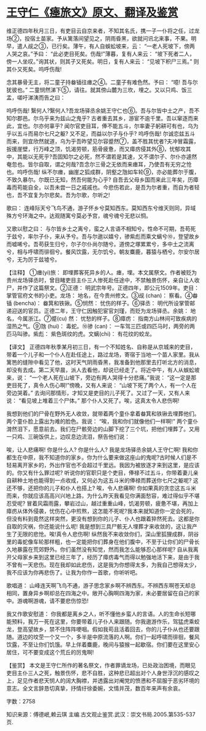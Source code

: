 # [王守仁《瘗旅文》原文、翻译及鉴赏](https://www.vrrw.net/wx/14193.html)

维正德四年秋月三日，有吏目云自京来者，不知其名氏，携一子一仆将之任，过龙场②，投宿土苗家。予从篱落间望见之，阴雨昏黑，欲就问讯北来事，不果。明早，遣人觇之③，已行矣。薄午，有人自蜈蚣坡来，云： “一老人死坡下，傍两人哭之哀。”予曰： “此必吏目死矣。伤哉!”薄暮，复有人来云： “坡下死者二人，傍一人坐叹。”询其状，则其子又死矣。明日，复有人来云： “见坡下积尸三焉。” 则其仆又死矣。呜呼伤哉!

念其暴骨无主，将二童子持畚锸往瘗之④。二童子有难色然。予曰： “噫! 吾与尔犹彼也。” 二童悯然涕下⑤，请往。就其傍山麓为三坎，埋之。又以只鸡、饭三盂，嗟吁涕洟而告之曰：

呜呼伤哉! 繄何人?繄何人?吾龙场驿丞余姚王守仁也⑥。吾与尔皆中土之产，吾不知尔郡邑。尔乌乎来为兹山之鬼乎? 古者重去其乡，游宦不逾千里。吾以窜逐而来此，宜也。尔亦何辜乎? 闻尔官吏目耳，俸不能五斗，尔率妻子躬耕可有也，乌为乎以五斗而易尔七尺之躯? 又不足，而益以尔子与仆乎? 呜呼伤哉! 尔诚恋兹五斗而来，则宜欣然就道，乌为乎吾昨望见尔容蹙然⑦，盖不胜其忧者?夫冲冒霜露，扳援崖壁，行万峰之顶，饥渴劳顿，筋骨疲惫，而又瘴疠侵其外⑧，忧郁攻其中，其能以无死乎?吾固知尔之必死，然不谓若是其速，又不谓尔子、尔仆亦遽然奄忽也。皆尔自取，谓之何哉?吾念尔三骨之无依而来瘗耳，乃使吾有无穷之怆也。呜呼伤哉! 纵不尔瘗，幽崖之狐成群，阴壑之虺如车轮⑨，亦必能葬尔于腹，不致久暴尔。尔既已无知，然吾何能为心乎? 自吾去父母乡国而来此三年矣，历瘴毒而苟能自全，以吾未尝一日之戚戚也。今悲伤若此，是吾为尔者重，而自为者轻也，吾不宜复为尔悲矣。吾为尔歌，尔听之!

歌曰： 连峰际天兮飞鸟不通，游子怀乡兮莫知西东。莫知西东兮维天则同，异域殊方兮环海之中。达观随寓兮莫必予宫，魂兮魂兮无悲以恫。

又歌以慰之曰： 与尔皆乡土之离兮，蛮之人言语不相知兮。性命不可期，吾苟死于兹兮，率尔子仆，来从予兮。吾与尔遨以嬉兮，骖紫彪而乘文螭兮⑩，登望故乡而嘘唏兮。吾苟获生归兮，尔子尔仆尚尔随兮。道傍之塚累累兮，多中土之流离兮，相与呼啸而徘徊兮。餐风饮露，无尔饥兮。朝友麋鹿，暮猿与栖兮。尔安尔居兮，无为厉于兹墟兮。



【注释】 ①瘗(yi)旅： 即埋葬客死异乡的人。瘗，埋。本文属祭文。作者被贬为贵州龙场驿丞时，曾目睹吏目主仆三人惨死赴任途中，不禁触景伤怀，亲自让人收尸，并作了这篇祭文。②正德： 明武宗年号。正德四年，即公元1509年。吏目： 掌管官府文书的小吏。龙场： 地名，在今贵州修文。③觇 (chan)： 察看。④畚锸 (bencha)： 畚箕和铁锹。⑤悯然： 忧伤的样子。⑥驿丞： 明代所设掌管邮递迎送的官员。正德二年，王守仁因触犯宦官刘瑾，而贬为龙场驿丞。余姚： 地名，今属浙江。⑦蹙(cu) 然： 忧愁的样子。⑧瘴疠： 指南方山林间可致疾病的湿热之气。⑨虺 (hui)： 毒蛇。⑩骖 (can)： 一车驾三匹或四匹马时，两旁的两匹马叫骖。紫彪： 紫色斑纹的虎。文螭(chi)： 有花纹的蛟龙。

【译文】 正德四年秋季某月初三日，有一个不知姓名、自称是从京城来的吏目，带着一个儿子和一个仆人在赴任途上，路过龙场，寄宿于当地一个苗人家里。我从篱笆的缝隙中看见了他，这时天气阴雨昏黑，我准备到他那里去打听北方的消息，却没有去成。第二天早晨，派人去看他，却说已经走了。将近中午，有人从蜈蚣坡来，说： “一个老人死在山坡下，旁边有两人哭得十分悲痛。”我说： “这一定是那吏目死了，真令人伤心啊!”傍晚，又有人来说： “山坡下死了两个人，有一个人在旁边哭着。” 去询问那情形，才知又是吏目的儿子死了。又过了一天，又有人来说： “看见坡上堆着三个尸体。” 那个仆人又死了。唉，这真太令人悲伤啊!

我想到他们的尸骨在野外无人收敛，就带着两个童仆拿着畚箕和铁锹去埋葬他们。两个童仆脸上露出为难的脸色。我说： “唉，我和你们就像他们一样啊!” 两个童仆潸然泪下，愿意前去。我们在尸骸旁边的山脚下挖了三个坑，把他们埋葬了。又用一只鸡、三碗饭供上，边叹息边流泪，祭告他们说：

唉，让人悲痛啊! 你是什么人? 你是什么人? 我是龙场驿丞余姚人王守仁啊! 我和你都生在中原，我不知道你的家乡。你为什么要来做这座山的鬼呢?古时候人们是不轻易离开家乡的，外出作官也不会超过千里远。我因为被放逐才来到这里，是应该的。你又有什么罪过呢? 听说你的官职只是个吏目，俸禄不过五斗，你带着妻儿亲自耕种土地也能得到一点收成，又何必为这五斗米的俸禄而葬送你七尺之躯呢? 这还不够，还把你的儿子和仆人也搭上? 唉，令人悲痛啊! 你如果真的贪恋这五斗米而来，你就应该高高兴兴地上路，为什么昨天我看见你满面愁容，难过得似乎不堪忍受呢? 冒着风霜雨露，攀岩过山，越过重重山峰，饥渴劳顿，疲惫不堪，再加上瘴疠从体外侵袭，忧伤在心中煎熬，这怎能不死呢?我本来就知道你一定会死的，但没有料到竟然这样突然，更没有想到你的儿子、仆人也跟着猝然死去。这都是你自取的灾祸，你还能说什么呢! 我是想到三具尸骸无人埋葬才来收敛的，这让我产生了无限的悲怆。唉!真令人悲伤啊! 纵然我不来收敛你们，深山里狐狸成群，阴谷里的毒蛇像车轮那样粗，也一定能把你们葬身在他们腹中，不至于让你们的尸骨长久地暴露在荒郊野外。你们虽然没有知觉，然而我怎么能够忍心那样呢? 自从我离开父母家乡来到这里已经三年了，经历了瘴疠毒气而得以勉强地活下来，是由于我不曾有一天悲伤。现在我却如此悲伤，这是我为你想得太多，为我自己想得太少，我不应该为你再悲伤了。让我为你作一首歌，你听听吧。

歌唱道： 山峰连天啊飞鸟不通，游子思念家乡啊不辨西东。不辨西东啊苍天却总相同，置身异乡啊却总在四海之中。敞开心胸啊四海为家，未必要居留在自己的家中。游魂啊游魂，请不要悲伤惊恐!

我又作歌安慰道： 你我都是离乡之人，听不懂他乡蛮人的言语。人的生命长短哪能预料，我万一死在这里，你要带着儿子仆人来跟随。你我遨游作乐，驾猛虎乘蛟龙，登高望故乡，禁不住阵阵哽咽。假如我苟且活着回去，你的儿子仆从也还要跟随。道边的坟茔一个又一个，多半是中原流落的人啊。你们一起呼啸而徘徊，餐风饮露，不至让你们饥饿。早上伴着麋鹿，晚间与猿猴一起歇宿。你们要在这里安心居住，可不要变成这个荒丘的厉鬼啊!

【鉴赏】 本文是王守仁所作的著名祭文，作者罪谪龙场，已处政治困境，而眼见吏目主仆三人之死，触景伤怀，悲不自胜，这种悲已超出对个人身世浮沉的感叹之上，足见作者悲天悯人的阔大胸襟，并透露出对阉党的愤懑和不屈服于恶劣环境的意志。全文言辞恳切真挚，抒情纡徐委婉，文情并茂，数百年来声有余哀。

字数：2758

知识来源：傅德岷,赖云琪 主编.古文观止鉴赏.武汉：崇文书局.2005.第535-537页.

